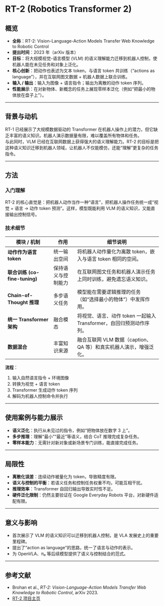 # RT-2 (Robotics Transformer 2)

## 概览
- **全称**：RT-2: Vision-Language-Action Models Transfer Web Knowledge to Robotic Control  
- **提出时间**：2023 年（arXiv 版本）  
- **目标**：将大规模视觉-语言模型 (VLM) 的语义理解能力迁移到机器人控制，使机器人能在未见任务和对象上泛化。  
- **核心创新**：把动作也表述为文本 token，与语言 token 共训练（“actions as language”），并在互联网图文数据 + 机器人数据上联合训练。  
- **输入 / 输出**：输入为图像 + 语言指令；输出为离散的动作 token 序列。  
- **性能展示**：在对新物体、新概念的任务上展现零样本泛化（例如“把最小的物体放在盘子上”）。  

---

## 背景与动机
RT-1 已经展示了大规模数据驱动的 Transformer 在机器人操作上的潜力，但它缺乏丰富的语义知识。机器人演示数据量有限，难以覆盖所有物体和任务。  
与此同时，VLM 已经在互联网数据上获得强大的语义理解能力。RT-2 的目标是把这种语义知识迁移到机器人领域，让机器人不仅能模仿，还能“理解”更复杂的任务指令。

---

## 方法

### 入门理解
RT-2 的核心直觉是：把机器人动作当作一种“语言”，把机器人操作任务统一成“视觉 + 语言 → 动作 token 预测”。这样，模型既能利用 VLM 的语义知识，又能直接输出控制信号。

### 技术细节

| 模块 / 机制 | 作用 | 细节说明 |
|-------------|------|----------|
| **动作作为语言 token** | 统一输出空间 | 将机器人动作量化为离散 token，嵌入与语言 token 相同的空间。 |
| **联合训练 (co-fine-tuning)** | 保持语义与控制能力 | 在互联网图文任务和机器人演示任务上同时训练，避免遗忘语义知识。 |
| **Chain-of-Thought 推理** | 多步语义任务 | 模型能在需要逻辑推理的任务（如“选择最小的物体”）中发挥作用。 |
| **统一 Transformer 架构** | 融合模态 | 将视觉、语言、动作 token 一起输入 Transformer，自回归预测动作序列。 |
| **数据混合** | 丰富知识来源 | 融合互联网 VLM 数据（caption、QA 等）和真实机器人演示，增强泛化。 |

**流程**：
1. 输入自然语言指令 + 环境图像  
2. 转换为视觉 + 语言 token  
3. Transformer 生成动作 token 序列  
4. 解码为机器人控制命令并执行  

---

## 使用案例与能力展示
- **语义泛化**：执行从未见过的指令，例如“把物体放在数字 3 上”。  
- **多步推理**：理解“最小”“最近”等语义，结合 CoT 推理完成复杂任务。  
- **零样本能力**：无需针对新对象或新场景专门训练，能直接完成任务。  

---

## 局限性
- **离散化误差**：连续动作被量化为 token，导致精度有限。  
- **语义与控制的平衡**：若语义任务和控制任务权重不均，可能互相干扰。  
- **推理效率**：Transformer 自回归输出导致实时性不足。  
- **硬件泛化限制**：仍然主要验证在 Google Everyday Robots 平台，对新硬件适配有限。  

---

## 意义与影响
- 首次展示了 VLM 的语义知识可以迁移到机器人控制，是 VLA 发展史上的重要里程碑。  
- 提出了“action as language”的思路，统一了语言与动作的表示。  
- 为 OpenVLA、π₀ 等后续模型提供了语义与控制结合的范式。  

---

## 参考文献
- Brohan et al., *RT-2: Vision-Language-Action Models Transfer Web Knowledge to Robotic Control*, arXiv 2023.  
- [RT-2 项目主页](https://robotics-transformer2.github.io/)  
